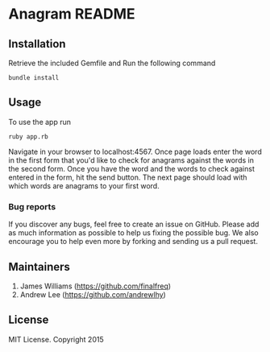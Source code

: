 # Anagram README


## Installation


Retrieve the included Gemfile and Run the following command
```
bundle install
```

## Usage

To use the app run
```
ruby app.rb
```
Navigate in your browser to localhost:4567. Once page loads enter the word in the first form that you'd like to check for anagrams against the words in the second form. Once you have the word and the words to check against entered in the form, hit the send button. The next page should load with which words are anagrams to your first word.  

### Bug reports

If you discover any bugs, feel free to create an issue on GitHub. Please add as much information as
possible to help us fixing the possible bug. We also encourage you to help even more by forking and
sending us a pull request.

## Maintainers
1. James Williams (https://github.com/finalfreq)
2. Andrew Lee (https://github.com/andrewlhy)
## License
MIT License. Copyright 2015
